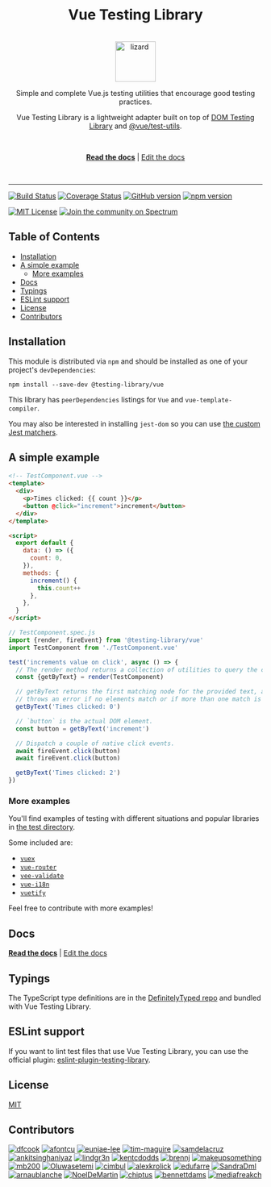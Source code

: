 <div align="center">
<h1>Vue Testing Library</h1>

<br />

<a href="https://www.joypixels.com/emoji/1F98E">
  <img
    height="80"
    width="80"
    alt="lizard"
    src="https://raw.githubusercontent.com/testing-library/vue-testing-library/master/lizard.png"
  />
</a>

<p>Simple and complete Vue.js testing utilities that encourage good testing practices.</p>

<p>Vue Testing Library is a lightweight adapter built on top of <a href="https://github.com/testing-library/dom-testing-library/">DOM Testing Library</a> and <a href="https://github.com/vuejs/vue-test-utils">@vue/test-utils</a>.</p>

<br />

[**Read the docs**][docs] | [Edit the docs][docs-edit]

<br />

</div>

<hr />

<!-- prettier-ignore-start -->
[![Build Status][build-badge]][build]
[![Coverage Status][coverage-badge]][coverage]
[![GitHub version][github-badge]][github]
[![npm version][npm-badge]][npm]

[![MIT License][license-badge]][license]
[![Join the community on Spectrum][spectrum-badge]][spectrum]
<!-- prettier-ignore-end -->

<h2>Table of Contents</h2>

<!-- START doctoc generated TOC please keep comment here to allow auto update -->
<!-- DON'T EDIT THIS SECTION, INSTEAD RE-RUN doctoc TO UPDATE -->

- [Installation](#installation)
- [A simple example](#a-simple-example)
  - [More examples](#more-examples)
- [Docs](#docs)
- [Typings](#typings)
- [ESLint support](#eslint-support)
- [License](#license)
- [Contributors](#contributors)

<!-- END doctoc generated TOC please keep comment here to allow auto update -->

## Installation

This module is distributed via `npm` and should be installed as one of your
project's `devDependencies`:

```
npm install --save-dev @testing-library/vue
```

This library has `peerDependencies` listings for `Vue` and
`vue-template-compiler`.

You may also be interested in installing `jest-dom` so you can use
[the custom Jest matchers](https://github.com/testing-library/jest-dom#readme).

## A simple example

```html
<!-- TestComponent.vue -->
<template>
  <div>
    <p>Times clicked: {{ count }}</p>
    <button @click="increment">increment</button>
  </div>
</template>

<script>
  export default {
    data: () => ({
      count: 0,
    }),
    methods: {
      increment() {
        this.count++
      },
    },
  }
</script>
```

```js
// TestComponent.spec.js
import {render, fireEvent} from '@testing-library/vue'
import TestComponent from './TestComponent.vue'

test('increments value on click', async () => {
  // The render method returns a collection of utilities to query the component.
  const {getByText} = render(TestComponent)

  // getByText returns the first matching node for the provided text, and
  // throws an error if no elements match or if more than one match is found.
  getByText('Times clicked: 0')

  // `button` is the actual DOM element.
  const button = getByText('increment')

  // Dispatch a couple of native click events.
  await fireEvent.click(button)
  await fireEvent.click(button)

  getByText('Times clicked: 2')
})
```

### More examples

You'll find examples of testing with different situations and popular libraries
in [the test directory][test-directory].

Some included are:

- [`vuex`][vuex-example]
- [`vue-router`][vue-router-example]
- [`vee-validate`][vee-validate-example]
- [`vue-i18n`][vue-i18n-example]
- [`vuetify`][vuetify-example]

Feel free to contribute with more examples!

## Docs

[**Read the docs**][docs] | [Edit the docs][docs-edit]

## Typings

The TypeScript type definitions are in the [DefinitelyTyped repo][types] and
bundled with Vue Testing Library.

## ESLint support

If you want to lint test files that use Vue Testing Library, you can use the
official plugin: [eslint-plugin-testing-library][eslint-plugin-testing-library].

## License

[MIT][license]

## Contributors

[![dfcook](https://avatars0.githubusercontent.com/u/10348212?v=3&s=120)](https://github.com/dfcook)
[![afontcu](https://avatars3.githubusercontent.com/u/9197791?v=3&s=120)](https://github.com/afontcu)
[![eunjae-lee](https://avatars0.githubusercontent.com/u/499898?v=3&s=120)](https://github.com/eunjae-lee)
[![tim-maguire](https://avatars0.githubusercontent.com/u/29452317?v=3&s=120)](https://github.com/tim-maguire)
[![samdelacruz](https://avatars0.githubusercontent.com/u/2040007?v=3&s=120)](https://github.com/samdelacruz)
[![ankitsinghaniyaz](https://avatars0.githubusercontent.com/u/11331989?v=3&s=120)](https://github.com/ankitsinghaniyaz)
[![lindgr3n](https://avatars0.githubusercontent.com/u/24882614?v=3&s=120)](https://github.com/lindgr3n)
[![kentcdodds](https://avatars0.githubusercontent.com/u/1500684?v=3&s=120)](https://github.com/kentcdodds)
[![brennj](https://avatars2.githubusercontent.com/u/29227924?v=3&s=120)](https://github.com/brennj)
[![makeupsomething](https://avatars2.githubusercontent.com/u/7676733?v=3&s=120)](https://github.com/makeupsomething)
[![mb200](https://avatars2.githubusercontent.com/u/22549525?v=3&s=120)](https://github.com/mb200)
[![Oluwasetemi](https://avatars2.githubusercontent.com/u/10030028?v=3&s=120)](https://github.com/Oluwasetemi)
[![cimbul](https://avatars2.githubusercontent.com/u/927923?v=3&s=120)](https://github.com/cimbul)
[![alexkrolick](https://avatars2.githubusercontent.com/u/1571667?v=3&s=120)](https://github.com/alexkrolick)
[![edufarre](https://avatars2.githubusercontent.com/u/25011566?v=3&s=120)](https://github.com/edufarre)
[![SandraDml](https://avatars2.githubusercontent.com/u/5694169?v=3&s=120)](https://github.com/SandraDml)
[![arnaublanche](https://avatars2.githubusercontent.com/u/24812315?v=3&s=120)](https://github.com/arnaublanche)
[![NoelDeMartin](https://avatars2.githubusercontent.com/u/1517677?v=3&s=120)](https://github.com/NoelDeMartin)
[![chiptus](https://avatars2.githubusercontent.com/u/1381655?v=3&s=120)](https://github.com/chiptus)
[![bennettdams](https://avatars2.githubusercontent.com/u/29319414?v=3&s=120)](https://github.com/bennettdams)
[![mediafreakch](https://avatars2.githubusercontent.com/u/777093?v=3&s=120)](https://github.com/mediafreakch)

<!-- prettier-ignore-start -->
[build-badge]: https://travis-ci.org/testing-library/vue-testing-library.svg?branch=master
[build]: https://travis-ci.org/testing-library/vue-testing-library
[spectrum-badge]: https://withspectrum.github.io/badge/badge.svg
[spectrum]: https://spectrum.chat/testing-library
[coverage-badge]: https://img.shields.io/codecov/c/github/testing-library/vue-testing-library.svg
[coverage]: https://codecov.io/github/testing-library/vue-testing-library
[github-badge]: https://badge.fury.io/gh/testing-library%2Fvue-testing-library.svg
[github]: https://badge.fury.io/gh/testing-library%2Fvue-testing-library
[npm-badge]: https://badge.fury.io/js/%40testing-library%2Fvue.svg
[npm]: https://badge.fury.io/js/%40testing-library%2Fvue
[license-badge]: https://img.shields.io/github/license/testing-library/vue-testing-library.svg
[license]: https://github.com/testing-library/vue-testing-library/blob/master/LICENSE
[types]: https://github.com/DefinitelyTyped/DefinitelyTyped/tree/master/types/testing-library__vue

[docs]: https://testing-library.com/vue
[docs-edit]: https://github.com/testing-library/testing-library-docs
[eslint-plugin-testing-library]: https://github.com/testing-library/eslint-plugin-testing-library

[test-directory]: https://github.com/testing-library/vue-testing-library/blob/master/src/__tests__
[vuex-example]: https://github.com/testing-library/vue-testing-library/blob/master/src/__tests__/vuex.js
[vue-router-example]: https://github.com/testing-library/vue-testing-library/blob/master/src/__tests__/vue-router.js
[vee-validate-example]: https://github.com/testing-library/vue-testing-library/blob/master/src/__tests__/validate-plugin.js
[vue-i18n-example]: https://github.com/testing-library/vue-testing-library/blob/master/src/__tests__/vueI18n.js
[vuetify-example]: https://github.com/testing-library/vue-testing-library/blob/master/src/__tests__/vuetify.js
<!-- prettier-ignore-end -->
